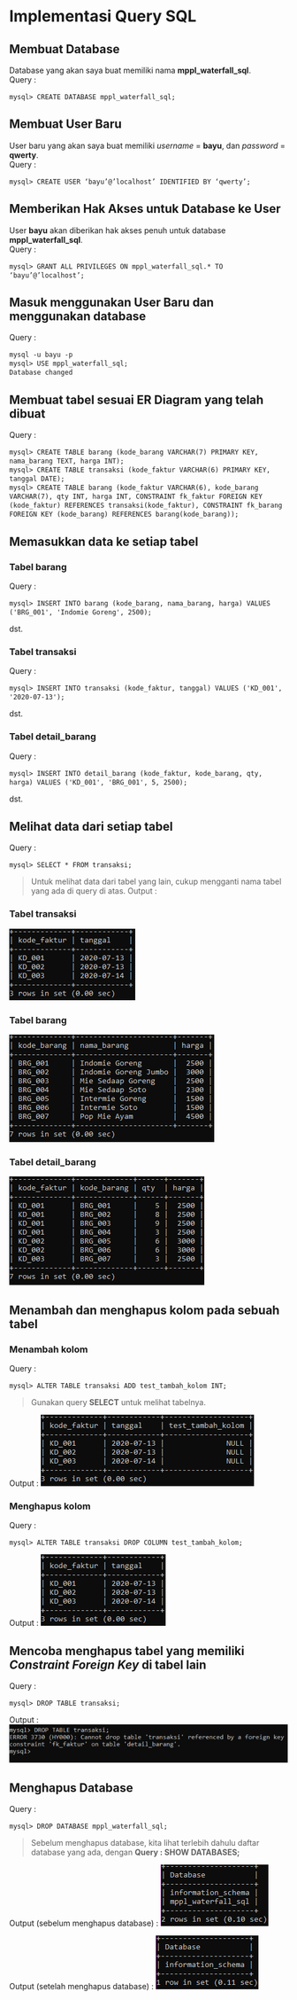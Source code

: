 # Implementasi Query SQL

## Membuat Database
Database yang akan saya buat memiliki nama **mppl_waterfall_sql**.<br>
Query :
```
mysql> CREATE DATABASE mppl_waterfall_sql;
```

## Membuat User Baru
User baru yang akan saya buat memiliki *username* = **bayu**, dan *password* = **qwerty**.<br>
Query :
```
mysql> CREATE USER ‘bayu’@’localhost’ IDENTIFIED BY ‘qwerty’;
```

## Memberikan Hak Akses untuk Database ke User
User **bayu** akan diberikan hak akses penuh untuk database **mppl_waterfall_sql**.<br>
Query :
```
mysql> GRANT ALL PRIVILEGES ON mppl_waterfall_sql.* TO ‘bayu’@’localhost’;
```

## Masuk menggunakan User Baru dan menggunakan database
Query :
```
mysql -u bayu -p
mysql> USE mppl_waterfall_sql;
Database changed
```

## Membuat tabel sesuai ER Diagram yang telah dibuat
Query :
```
mysql> CREATE TABLE barang (kode_barang VARCHAR(7) PRIMARY KEY, nama_barang TEXT, harga INT);
mysql> CREATE TABLE transaksi (kode_faktur VARCHAR(6) PRIMARY KEY, tanggal DATE);
mysql> CREATE TABLE barang (kode_faktur VARCHAR(6), kode_barang VARCHAR(7), qty INT, harga INT, CONSTRAINT fk_faktur FOREIGN KEY (kode_faktur) REFERENCES transaksi(kode_faktur), CONSTRAINT fk_barang FOREIGN KEY (kode_barang) REFERENCES barang(kode_barang));
```

## Memasukkan data ke setiap tabel

### Tabel barang

Query :
```
mysql> INSERT INTO barang (kode_barang, nama_barang, harga) VALUES ('BRG_001', 'Indomie Goreng', 2500);
```
dst.

### Tabel transaksi
Query :
```
mysql> INSERT INTO transaksi (kode_faktur, tanggal) VALUES ('KD_001', '2020-07-13');
```
dst.

### Tabel detail_barang
Query :
```
mysql> INSERT INTO detail_barang (kode_faktur, kode_barang, qty, harga) VALUES ('KD_001', 'BRG_001', 5, 2500);
```
dst.

## Melihat data dari setiap tabel
Query :
```
mysql> SELECT * FROM transaksi;
```

> Untuk melihat data dari tabel yang lain, cukup mengganti nama tabel yang ada di query di atas.
Output :
### Tabel transaksi
![data-tabel-transaksi](img/tabel_transaksi.png)

### Tabel barang
![data-tabel-barang](img/tabel_barang.png)

### Tabel detail_barang
![data-tabel-detail_barang](img/tabel_detail-barang.png)

## Menambah dan menghapus kolom pada sebuah tabel

### Menambah kolom
Query :
```
mysql> ALTER TABLE transaksi ADD test_tambah_kolom INT;
```

> Gunakan query **SELECT** untuk melihat tabelnya.

Output :
![add-column](img/add_column.png)

### Menghapus kolom
Query :
```
mysql> ALTER TABLE transaksi DROP COLUMN test_tambah_kolom;
```
Output :
![drop-column](img/drop_column.png)

## Mencoba menghapus tabel yang memiliki *Constraint Foreign Key* di tabel lain
Query :
```
mysql> DROP TABLE transaksi;
```

Output :
![drop-table-with-foreign-key](img/test_drop.png)

## Menghapus Database
Query :
```
mysql> DROP DATABASE mppl_waterfall_sql;
```

> Sebelum menghapus database, kita lihat terlebih dahulu daftar database yang ada, dengan **Query : SHOW DATABASES;**

Output (sebelum menghapus database) :
![before-drop](img/before_drop.png)

Output (setelah menghapus database) :
![after-drop](img/after_drop.png)